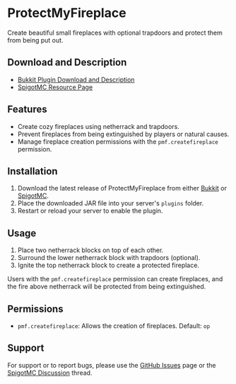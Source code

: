 # ProtectMyFireplace

Create beautiful small fireplaces with optional trapdoors and protect them from being put out.

## Download and Description

- [Bukkit Plugin Download and Description](http://dev.bukkit.org/bukkit-plugins/protectmyfireplace/)
- [SpigotMC Resource Page](https://www.spigotmc.org/resources/protectmyfireplace.7625/)

## Features

- Create cozy fireplaces using netherrack and trapdoors.
- Prevent fireplaces from being extinguished by players or natural causes.
- Manage fireplace creation permissions with the `pmf.createfireplace` permission.

## Installation

1. Download the latest release of ProtectMyFireplace from either [Bukkit](http://dev.bukkit.org/bukkit-plugins/protectmyfireplace/) or [SpigotMC](https://www.spigotmc.org/resources/protectmyfireplace.7625/).
2. Place the downloaded JAR file into your server's `plugins` folder.
3. Restart or reload your server to enable the plugin.

## Usage

1. Place two netherrack blocks on top of each other.
2. Surround the lower netherrack block with trapdoors (optional).
3. Ignite the top netherrack block to create a protected fireplace.

Users with the `pmf.createfireplace` permission can create fireplaces, and the fire above netherrack will be protected from being extinguished.

## Permissions

- `pmf.createfireplace`: Allows the creation of fireplaces. Default: `op`

## Support

For support or to report bugs, please use the [GitHub Issues](https://github.com/Mahagon/ProtectMyFireplace/issues) page or the [SpigotMC Discussion](https://www.spigotmc.org/threads/protectmyfireplace.68917/) thread.
